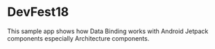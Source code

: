 # DevFest18
This sample app shows how Data Binding works with Android Jetpack components especially Architecture components.
